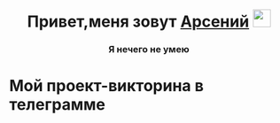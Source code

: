 <h1 align="center">Привет,меня зовут <a href="https://daniilshat.ru/" target="_blank">Арсений</a> 
<img src="https://github.com/blackcater/blackcater/raw/main/images/Hi.gif" height="32"/></h1>
<h3 align="center">Я нечего не умею</h3>


#            **Мой проект-викторина в телеграмме**
